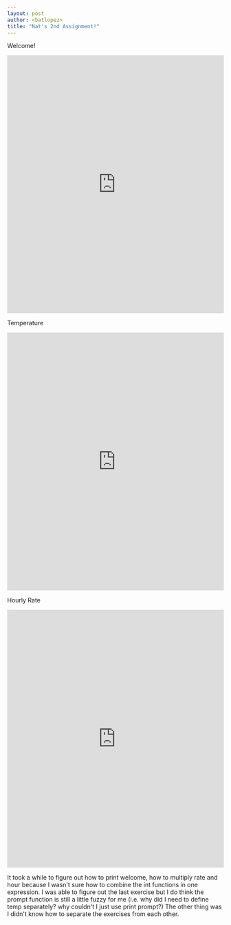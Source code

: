 ```yaml
--- 
layout: post
author: <batlopez>
title: "Nat's 2nd Assignment!"
---
```

Welcome!
<iframe src="https://trinket.io/embed/python/fb54480edd" width="100%" height="600" frameborder="0" marginwidth="0" marginheight="0" allowfullscreen></iframe>

Temperature
<iframe src="https://trinket.io/embed/python/7ff05fe40b" width="100%" height="600" frameborder="0" marginwidth="0" marginheight="0" allowfullscreen></iframe>

Hourly Rate
<iframe src="https://trinket.io/embed/python/92f0dfbbba" width="100%" height="600" frameborder="0" marginwidth="0" marginheight="0" allowfullscreen></iframe>

It took a while to figure out how to print welcome, how to multiply rate and hour because I wasn't sure how to combine the int functions in one expression. I was able to figure out the last exercise but I do think the prompt function is still a little fuzzy for me (i.e. why did I need to define temp separately? why couldn't I just use print prompt?) The other thing was I didn't know how to separate the exercises from each other.
